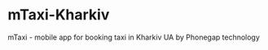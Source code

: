mTaxi-Kharkiv
=============

mTaxi - mobile app for booking taxi in Kharkiv UA by Phonegap technology